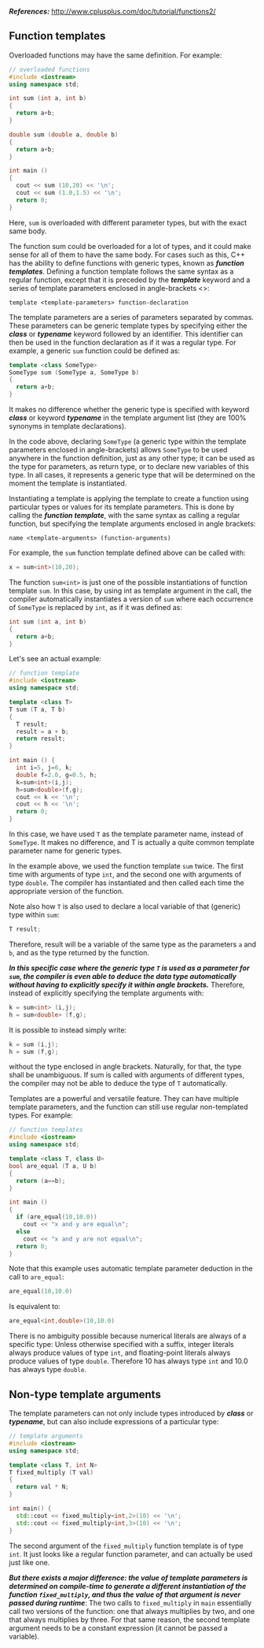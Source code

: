 ***References:*** http://www.cplusplus.com/doc/tutorial/functions2/

## Function templates

Overloaded functions may have the same definition. For example:

```c++
// overloaded functions
#include <iostream>
using namespace std;

int sum (int a, int b)
{
  return a+b;
}

double sum (double a, double b)
{
  return a+b;
}

int main ()
{
  cout << sum (10,20) << '\n';
  cout << sum (1.0,1.5) << '\n';
  return 0;
}
```

Here, `sum` is overloaded with different parameter types, but with the exact same body.

The function sum could be overloaded for a lot of types, and it could make sense for all of them to have the same body. For cases such as this, C++ has the ability to define functions with generic types, known as ***function templates***. Defining a function template follows the same syntax as a regular function, except that it is preceded by the ***template*** keyword and a series of template parameters enclosed in angle-brackets <>:

```
template <template-parameters> function-declaration 
```

The template parameters are a series of parameters separated by commas. These parameters can be generic template types by specifying either the ***class*** or ***typename*** keyword followed by an identifier. This identifier can then be used in the function declaration as if it was a regular type. For example, a generic `sum` function could be defined as:

```c++
template <class SomeType>
SomeType sum (SomeType a, SomeType b)
{
  return a+b;
}
```

It makes no difference whether the generic type is specified with keyword ***class*** or keyword ***typename*** in the template argument list (they are 100% synonyms in template declarations).

In the code above, declaring `SomeType` (a generic type within the template parameters enclosed in angle-brackets) allows `SomeType` to be used anywhere in the function definition, just as any other type; it can be used as the type for parameters, as return type, or to declare new variables of this type. In all cases, it represents a generic type that will be determined on the moment the template is instantiated.

Instantiating a template is applying the template to create a function using particular types or values for its template parameters. This is done by calling the ***function template***, with the same syntax as calling a regular function, but specifying the template arguments enclosed in angle brackets:

```
name <template-arguments> (function-arguments) 
```

For example, the `sum` function template defined above can be called with:

```c++
x = sum<int>(10,20);
```

The function `sum<int>` is just one of the possible instantiations of function template `sum`. In this case, by using int as template argument in the call, the compiler automatically instantiates a version of `sum` where each occurrence of `SomeType` is replaced by `int`, as if it was defined as:

```c++
int sum (int a, int b)
{
  return a+b;
}
```

Let's see an actual example:

```c++
// function template
#include <iostream>
using namespace std;

template <class T>
T sum (T a, T b)
{
  T result;
  result = a + b;
  return result;
}

int main () {
  int i=5, j=6, k;
  double f=2.0, g=0.5, h;
  k=sum<int>(i,j);
  h=sum<double>(f,g);
  cout << k << '\n';
  cout << h << '\n';
  return 0;
}
```

In this case, we have used `T` as the template parameter name, instead of `SomeType`. It makes no difference, and T is actually a quite common template parameter name for generic types. 

In the example above, we used the function template `sum` twice. The first time with arguments of type `int`, and the second one with arguments of type `double`. The compiler has instantiated and then called each time the appropriate version of the function.

Note also how `T` is also used to declare a local variable of that (generic) type within `sum`:

```c++ 
T result;
```

Therefore, result will be a variable of the same type as the parameters `a` and `b`, and as the type returned by the function.

***In this specific case where the generic type `T` is used as a parameter for `sum`, the compiler is even able to deduce the data type automatically without having to explicitly specify it within angle brackets.*** Therefore, instead of explicitly specifying the template arguments with:

```c++
k = sum<int> (i,j);
h = sum<double> (f,g);
```

It is possible to instead simply write:

```c++
k = sum (i,j);
h = sum (f,g);
```

without the type enclosed in angle brackets. Naturally, for that, the type shall be unambiguous. If sum is called with arguments of different types, the compiler may not be able to deduce the type of `T` automatically.

Templates are a powerful and versatile feature. They can have multiple template parameters, and the function can still use regular non-templated types. For example:

```c++
// function templates
#include <iostream>
using namespace std;

template <class T, class U>
bool are_equal (T a, U b)
{
  return (a==b);
}

int main ()
{
  if (are_equal(10,10.0))
    cout << "x and y are equal\n";
  else
    cout << "x and y are not equal\n";
  return 0;
}
```

Note that this example uses automatic template parameter deduction in the call to `are_equal`:

```c++
are_equal(10,10.0)
```

Is equivalent to:

```c++
are_equal<int,double>(10,10.0)
```

There is no ambiguity possible because numerical literals are always of a specific type: Unless otherwise specified with a suffix, integer literals always produce values of type `int`, and floating-point literals always produce values of type `double`. Therefore 10 has always type `int` and 10.0 has always type `double`.

## Non-type template arguments

The template parameters can not only include types introduced by ***class*** or ***typename***, but can also include expressions of a particular type:

```c++
// template arguments
#include <iostream>
using namespace std;

template <class T, int N>
T fixed_multiply (T val)
{
  return val * N;
}

int main() {
  std::cout << fixed_multiply<int,2>(10) << '\n';
  std::cout << fixed_multiply<int,3>(10) << '\n';
}
```

The second argument of the `fixed_multiply` function template is of type `int`. It just looks like a regular function parameter, and can actually be used just like one.

***But there exists a major difference: the value of template parameters is determined on compile-time to generate a different instantiation of the function `fixed_multiply`, and thus the value of that argument is never passed during runtime***: The two calls to `fixed_multiply` in `main` essentially call two versions of the function: one that always multiplies by two, and one that always multiplies by three. For that same reason, the second template argument needs to be a constant expression (it cannot be passed a variable).
